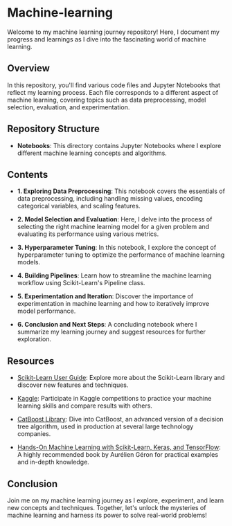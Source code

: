 # Machine-learning

Welcome to my machine learning journey repository! Here, I document my progress and learnings as I dive into the fascinating world of machine learning.

## Overview

In this repository, you'll find various code files and Jupyter Notebooks that reflect my learning process. Each file corresponds to a different aspect of machine learning, covering topics such as data preprocessing, model selection, evaluation, and experimentation.

## Repository Structure

- **Notebooks**: This directory contains Jupyter Notebooks where I explore different machine learning concepts and algorithms.

## Contents

- **1. Exploring Data Preprocessing**: This notebook covers the essentials of data preprocessing, including handling missing values, encoding categorical variables, and scaling features.

- **2. Model Selection and Evaluation**: Here, I delve into the process of selecting the right machine learning model for a given problem and evaluating its performance using various metrics.

- **3. Hyperparameter Tuning**: In this notebook, I explore the concept of hyperparameter tuning to optimize the performance of machine learning models.

- **4. Building Pipelines**: Learn how to streamline the machine learning workflow using Scikit-Learn's Pipeline class.

- **5. Experimentation and Iteration**: Discover the importance of experimentation in machine learning and how to iteratively improve model performance.

- **6. Conclusion and Next Steps**: A concluding notebook where I summarize my learning journey and suggest resources for further exploration.

## Resources

- [Scikit-Learn User Guide](https://scikit-learn.org/stable/user_guide.html): Explore more about the Scikit-Learn library and discover new features and techniques.

- [Kaggle](https://www.kaggle.com): Participate in Kaggle competitions to practice your machine learning skills and compare results with others.

- [CatBoost Library](https://catboost.ai): Dive into CatBoost, an advanced version of a decision tree algorithm, used in production at several large technology companies.

- [Hands-On Machine Learning with Scikit-Learn, Keras, and TensorFlow](https://www.oreilly.com/library/view/hands-on-machine-learning/9781492032632/): A highly recommended book by Aurélien Géron for practical examples and in-depth knowledge.

## Conclusion

Join me on my machine learning journey as I explore, experiment, and learn new concepts and techniques. Together, let's unlock the mysteries of machine learning and harness its power to solve real-world problems!

